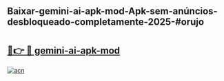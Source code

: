 ## Baixar-gemini-ai-apk-mod-Apk-sem-anúncios-desbloqueado-completamente-2025-#orujo

# <h2><a href="https://ainizakaria.my?title=gemini-ai-apk-mod&ref=22M">🔗👉 🔴 gemini-ai-apk-mod</a></h2>

[![acn](https://github.com/user-attachments/assets/0f9c940e-d8b0-45ae-aac7-cd30a18b3e1c)](https://ainizakaria.my?title=gemini-ai-apk-mod&ref=22M)

